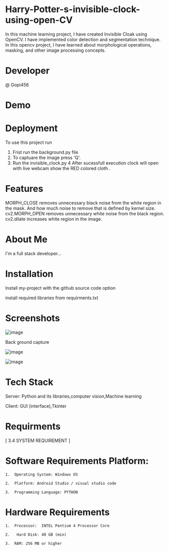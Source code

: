# Harry-Potter-s-invisible-clock-using-open-CV
 In this machine learning project, I  have created Invisible Cloak using OpenCV. 
 I  have implemented color detection and segmentation technique.
 In this opencv project, I have learned about morphological operations, masking, and other image processing concepts.
 
# Developer
@ Gopi456
# Demo
# Deployment
To use this project run
1. Frist run the background.py file 
2. To captuare the image press 'Q'.
3. Run the invisible_clock.py
4 After sucessfull execution clock will open with live webcam show the RED colored cloth .
# Features
MORPH_CLOSE removes unnecessary black noise from the white region in the mask.
And how much noise to remove that is defined by kernel size.
cv2.MORPH_OPEN removes unnecessary white noise from the black region.
cv2.dilate increases white region in the image.
# About Me
I'm a full stack developer...

# Installation
Install my-project with the github source code option

  install required libraries from requirments.txt
# Screenshots
![image](https://user-images.githubusercontent.com/109288410/215035416-6fdb581d-f361-4cf9-b021-047ae82e8298.png)


Back ground capture

![image](https://user-images.githubusercontent.com/109288410/215035756-54741f6d-2afa-4502-9fee-0c286d5898df.png)


![image](https://user-images.githubusercontent.com/109288410/215035875-b0c4ab51-904d-43c1-9d7c-8cfd00981b1a.png)

# Tech Stack
Server: Python and its libraries,computer vision,Machine learning

Client: GUI (interface),Tkinter
 # Requirments
[ 3.4 SYSTEM REQUIREMENT ]

# 	Software Requirements Platform: 

    1.	Operating System: Windows OS 

    2.	Platform: Android Studio / visual studio code

    3.	Programming Language: PYTHON 

# 	Hardware Requirements 

    1.	Processor:  INTEL Pentium 4 Processor Core 

    2.	 Hard Disk: 40 GB (min) 

    3.	RAM: 256 MB or higher 

